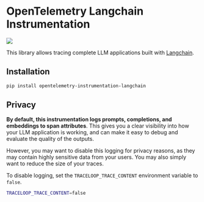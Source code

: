 # OpenTelemetry Langchain Instrumentation

<a href="https://pypi.org/project/opentelemetry-instrumentation-langchain/">
    <img src=" https://badge.fury.io/py/opentelemetry-instrumentation-langchain.svg">
</a>

This library allows tracing complete LLM applications built with [Langchain](https://github.com/langchain-ai/langchain).

## Installation

```bash
pip install opentelemetry-instrumentation-langchain
```

## Privacy

**By default, this instrumentation logs prompts, completions, and embeddings to span attributes**. This gives you a clear visibility into how your LLM application is working, and can make it easy to debug and evaluate the quality of the outputs.

However, you may want to disable this logging for privacy reasons, as they may contain highly sensitive data from your users. You may also simply want to reduce the size of your traces.

To disable logging, set the `TRACELOOP_TRACE_CONTENT` environment variable to `false`.

```bash
TRACELOOP_TRACE_CONTENT=false
```
